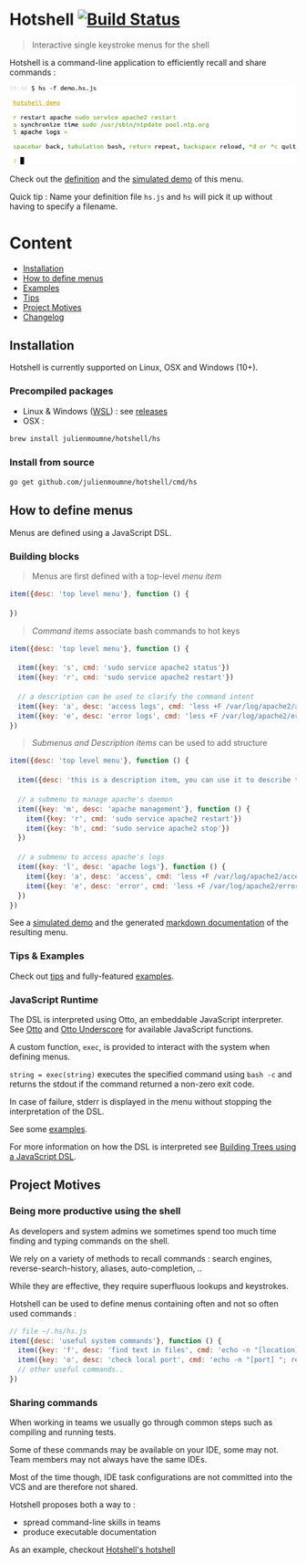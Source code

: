 # Hotshell [![Build Status](https://travis-ci.org/julienmoumne/hotshell.svg?branch=master)](https://travis-ci.org/julienmoumne/hotshell)

> Interactive single keystroke menus for the shell

Hotshell is a command-line application to efficiently recall and share commands :

![demo](doc/demo.png)

Check out the [definition](https://github.com/julienmoumne/hotshell/blob/gh-pages/_includes/demo.hs.js)
and the [simulated demo](http://julienmoumne.github.io/hotshell/demos/demo.hs.js.html)
of this menu.

Quick tip : Name your definition file `hs.js` and `hs` will pick it up without having to specify a filename.

# Content

  - [Installation](#installation)
  - [How to define menus](#how-to-define-menus)
  - [Examples](./examples)
  - [Tips](./TIPS.md)
  - [Project Motives](#project-motives)
  - [Changelog](CHANGELOG.md)

## Installation

Hotshell is currently supported on Linux, OSX and Windows (10+).

### Precompiled packages

 - Linux & Windows ([WSL](https://msdn.microsoft.com/en-us/commandline/wsl/about)) : see [releases](https://github.com/julienmoumne/hotshell/releases)
 - OSX :
```bash
brew install julienmoumne/hotshell/hs
```

### Install from source

```bash
go get github.com/julienmoumne/hotshell/cmd/hs
```

## How to define menus
 
Menus are defined using a JavaScript DSL.

### Building blocks

> Menus are first defined with a top-level *menu item*

```javascript
item({desc: 'top level menu'}, function () {
    
})
```

> *Command items* associate bash commands to hot keys

```javascript
item({desc: 'top level menu'}, function () {
    
  item({key: 's', cmd: 'sudo service apache2 status'})      
  item({key: 'r', cmd: 'sudo service apache2 restart'})      
  
  // a description can be used to clarify the command intent
  item({key: 'a', desc: 'access logs', cmd: 'less +F /var/log/apache2/access.log'})
  item({key: 'e', desc: 'error logs', cmd: 'less +F /var/log/apache2/error.log'})
})
```

> *Submenus and Description items* can be used to add structure

```javascript
item({desc: 'top level menu'}, function () {
    
  item({desc: 'this is a description item, you can use it to describe the menu\n'})
  
  // a submenu to manage apache's daemon
  item({key: 'm', desc: 'apache management'}, function () {
    item({key: 'r', cmd: 'sudo service apache2 restart'})      
    item({key: 'h', cmd: 'sudo service apache2 stop'})
  })
  
  // a submenu to access apache's logs
  item({key: 'l', desc: 'apache logs'}, function () {
    item({key: 'a', desc: 'access', cmd: 'less +F /var/log/apache2/access.log'})
    item({key: 'e', desc: 'error', cmd: 'less +F /var/log/apache2/error.log'})
  })      
})
```

See a [simulated demo](http://julienmoumne.github.io/hotshell/demos/tutorial.hs.js.html)
and the generated [markdown documentation](./doc/tutorial.hs.js.md) of the resulting menu.
 
### Tips & Examples

Check out [tips](./TIPS.md) and fully-featured [examples](./examples).

### JavaScript Runtime

The DSL is interpreted using Otto, an embeddable JavaScript interpreter.
See [Otto](https://github.com/robertkrimen/otto) and
[Otto Underscore](https://github.com/robertkrimen/otto/tree/master/underscore) 
for available JavaScript functions.

A custom function, `exec`, is provided to interact with the system when
defining menus.

`string = exec(string)` executes the specified command using `bash -c` and returns
the stdout if the command returned a non-zero exit code.

In case of failure, stderr is displayed in the menu without stopping the interpretation of the DSL.

See some [examples](./TIPS.md#exec).

For more information on how the DSL is interpreted see
[Building Trees using a JavaScript DSL](http://moumne.com/2016/07/30/building-trees-using-a-javascript-dsl).

## Project Motives

### Being more productive using the shell

As developers and system admins we sometimes spend too much time finding and typing commands on the shell.

We rely on a variety of methods to recall commands : 
search engines, reverse-search-history, aliases, auto-completion, ..

While they are effective, they require superfluous lookups and keystrokes.

Hotshell can be used to define menus containing often and not so often used commands :

```javascript
// file ~/.hs/hs.js  
item({desc: 'useful system commands'}, function () {
  item({key: 'f', desc: 'find text in files', cmd: 'echo -n "[location] [pattern] "; read l p; grep -rnws $l -e $p'})
  item({key: 'o', desc: 'check local port', cmd: 'echo -n "[port] "; read p; cat < /dev/tcp/127.0.0.1/$p'})
  // other useful commands..
})
```

### Sharing commands

When working in teams we usually go through common steps such as compiling and running tests.

Some of these commands may be available on your IDE, some may not. Team members may not always have the 
same IDEs.

Most of the time though, IDE task configurations are not committed into the VCS and are therefore not shared.

Hotshell proposes both a way to :

  - spread command-line skills in teams
  - produce executable documentation
  
As an example, checkout [Hotshell's hotshell](examples#hotshells-hotshell)